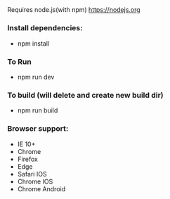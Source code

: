 
##
Requires node.js(with npm) https://nodejs.org

### Install dependencies:
- npm install

### To Run
- npm run dev

 ### To build (will delete and create new build dir)
- npm run build

 ### Browser support:
  - IE 10+
  - Chrome
  - Firefox
  - Edge
  - Safari IOS
  - Chrome IOS
  - Chrome Android

